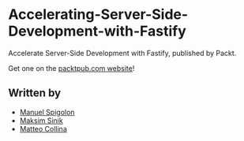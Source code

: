 # Accelerating-Server-Side-Development-with-Fastify

Accelerate Server-Side Development with Fastify, published by Packt.

Get one on the [packtpub.com website](https://www.packtpub.com/product/accelerating-server-side-development-with-fastify/9781800563582)!

## Written by

- [Manuel Spigolon](https://github.com/Eomm)
- [Maksim Sinik](https://github.com/fox1t)
- [Matteo Collina](https://github.com/mcollina)
